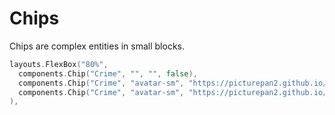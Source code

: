 # Chips

Chips are complex entities in small blocks.

```go
layouts.FlexBox("80%",
  components.Chip("Crime", "", "", false),
  components.Chip("Crime", "avatar-sm", "https://picturepan2.github.io/spectre/img/avatar-1.png", false),
  components.Chip("Crime", "avatar-sm", "https://picturepan2.github.io/spectre/img/avatar-1.png", true),
),
```
